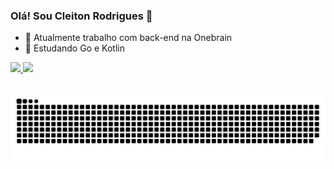 ### Olá! Sou Cleiton Rodrigues 👋

- 🔭 Atualmente trabalho com back-end na Onebrain
- 🌱 Estudando Go e Kotlin


<div>
  <a href="https://github.com/macedont">
  <img height="180em" src="https://github-readme-stats.vercel.app/api?username=macedont&show_icons=true&theme=dark&include_all_commits=true&count_private=true"/>
  <img height="180em" src="https://github-readme-stats.vercel.app/api/top-langs/?username=macedont&layout=compact&langs_count=7&theme=dark"/>
</div>
  
  ##
  
  <div> 
  <!--<a href="https://www.linkedin.com/in/cleitonr" target="_blank"><img src="https://img.shields.io/badge/-LinkedIn-%230077B5?style=for-the-badge&logo=linkedin&logoColor=white" target="_blank"></a> -->
 
  ![Snake animation](https://github.com/macedont/macedont/blob/output/github-contribution-grid-snake.svg)
 
</div>
